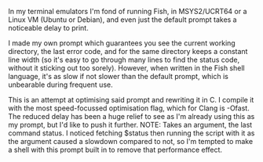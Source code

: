 In my terminal emulators I'm fond of running Fish, in MSYS2/UCRT64 or a Linux VM (Ubuntu or Debian), and even just the default prompt takes a noticeable delay to print.

I made my own prompt which guarantees you see the current working directory, the last error code, and for the same directory keeps a constant line width (so it's easy to go through many lines to find the status code, without it sticking out too sorely). However, when written in the Fish shell language, it's as slow if not slower than the default prompt, which is unbearable during frequent use.

This is an attempt at optimising said prompt and rewriting it in C. I compile it with the most speed-focussed optimisation flag, which for Clang is -Ofast. The reduced delay has been a huge relief to see as I'm already using this as my prompt, but I'd like to push it further. NOTE: Takes an argument, the last command status. I noticed fetching $status then running the script with it as the argument caused a slowdown compared to not, so I'm tempted to make a shell with this prompt built in to remove that performance effect.
